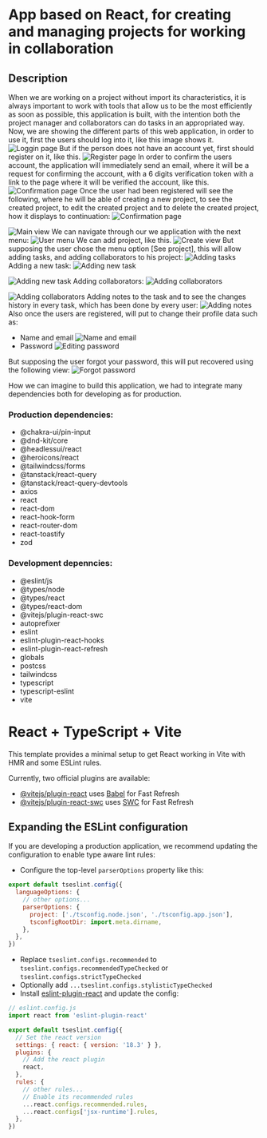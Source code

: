# App based on React, for creating and managing projects for working in collaboration
## Description
When we are working on a project without import its characteristics, it is always important to work with tools that allow us to be the most efficiently as soon as possible, this application is built, with the intention both the project manager and collaborators can do tasks in an appropriated way.
Now, we are showing the different parts of this web application, in order to use it, first the users should log into it, like this image shows it. 
![Loggin page](../media/registerAndLogin/login.png?raw=true)
But if the person does not have an account yet, first should register on it, like this.
![Register page](../media/registerAndLogin/register.png?raw=true)
In order to confirm the users account, the application will immediately send an email, where it will be a request for confirming the account, with a 6 digits verification token with a link to the page where it will be verified the account, like this.
![Confirmation page](../media/registerAndLogin/account-confirmatio-by-token.png?raw=true)
Once the user had been registered will see the following, where he will be able of creating a new project, to see the created project, to edit the created project and to delete the created project, how it displays to continuation:
![Confirmation page](../media/Views/menu-see-edit-delete-project.png?raw=true)

![Main view](../media/Views/mainView.png?raw=true)
We can navigate through our we application with the next menu:
![User menu](../media/Views/user-menu.png?raw=true)
We can add project, like this.
![Create view](../media/Views/create-project.png?raw=true)
But supposing the user chose the menu option [See project], this will allow adding tasks, and adding collaborators to his project:
![Adding tasks](../media/Views/toast-notifications.png?raw=true)
Adding a new task:
![Adding new task](../media/Views/add-task.png?raw=true)

![Adding new task](../media/Views/project-details?raw=true)
Adding collaborators:
![Adding collaborators](../media/Views/add-colaborator.png?raw=true)

![Adding collaborators](../media/Views/deleting-colaborator.png?raw=true)
Adding notes to the task and to see the changes history in every task, which has been done by every user:
![Adding notes](../media/Views/adding-note-change-history.png?raw=true)
Also once the users are registered, will put to change their profile data such as:
* Name and email
![Name and email](../media/registerAndLogin/editing-profile.png?raw=true)
* Password
![Editing password](../media/registerAndLogin/changing-password.png?raw=true)

But supposing the user forgot your password, this will put recovered using the following view:
![Forgot password](../media/registerAndLogin/forgot-password.png?raw=true)

How we can imagine to build this application, we had to integrate many dependencies both for developing as for production.
### Production dependencies:
* @chakra-ui/pin-input
* @dnd-kit/core
* @headlessui/react
* @heroicons/react
* @tailwindcss/forms
* @tanstack/react-query
* @tanstack/react-query-devtools
* axios
* react
* react-dom
* react-hook-form
* react-router-dom
* react-toastify
* zod
### Development depenncies:
- @eslint/js
- @types/node
- @types/react
- @types/react-dom
- @vitejs/plugin-react-swc
- autoprefixer
- eslint
- eslint-plugin-react-hooks
- eslint-plugin-react-refresh
- globals
- postcss
- tailwindcss
- typescript
- typescript-eslint
- vite


# React + TypeScript + Vite

This template provides a minimal setup to get React working in Vite with HMR and some ESLint rules.

Currently, two official plugins are available:

- [@vitejs/plugin-react](https://github.com/vitejs/vite-plugin-react/blob/main/packages/plugin-react/README.md) uses [Babel](https://babeljs.io/) for Fast Refresh
- [@vitejs/plugin-react-swc](https://github.com/vitejs/vite-plugin-react-swc) uses [SWC](https://swc.rs/) for Fast Refresh

## Expanding the ESLint configuration

If you are developing a production application, we recommend updating the configuration to enable type aware lint rules:

- Configure the top-level `parserOptions` property like this:

```js
export default tseslint.config({
  languageOptions: {
    // other options...
    parserOptions: {
      project: ['./tsconfig.node.json', './tsconfig.app.json'],
      tsconfigRootDir: import.meta.dirname,
    },
  },
})
```

- Replace `tseslint.configs.recommended` to `tseslint.configs.recommendedTypeChecked` or `tseslint.configs.strictTypeChecked`
- Optionally add `...tseslint.configs.stylisticTypeChecked`
- Install [eslint-plugin-react](https://github.com/jsx-eslint/eslint-plugin-react) and update the config:

```js
// eslint.config.js
import react from 'eslint-plugin-react'

export default tseslint.config({
  // Set the react version
  settings: { react: { version: '18.3' } },
  plugins: {
    // Add the react plugin
    react,
  },
  rules: {
    // other rules...
    // Enable its recommended rules
    ...react.configs.recommended.rules,
    ...react.configs['jsx-runtime'].rules,
  },
})
```
